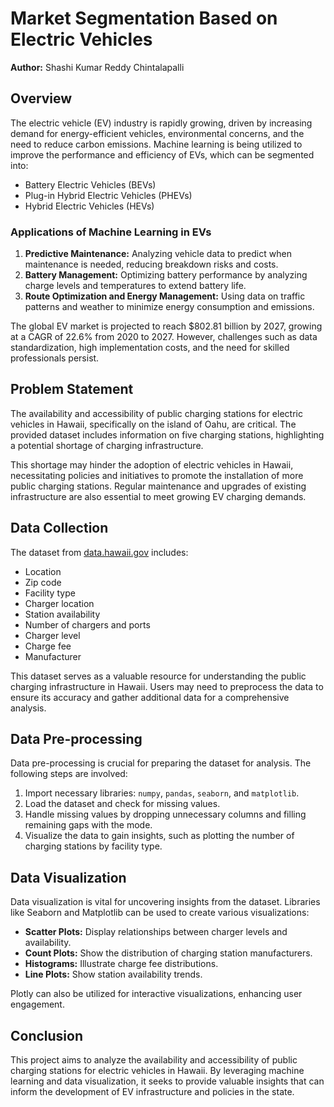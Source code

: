 # Market Segmentation Based on Electric Vehicles

**Author:** Shashi Kumar Reddy Chintalapalli

## Overview

The electric vehicle (EV) industry is rapidly growing, driven by increasing demand for energy-efficient vehicles, environmental concerns, and the need to reduce carbon emissions. Machine learning is being utilized to improve the performance and efficiency of EVs, which can be segmented into:

- Battery Electric Vehicles (BEVs)
- Plug-in Hybrid Electric Vehicles (PHEVs)
- Hybrid Electric Vehicles (HEVs)

### Applications of Machine Learning in EVs

1. **Predictive Maintenance:** Analyzing vehicle data to predict when maintenance is needed, reducing breakdown risks and costs.
2. **Battery Management:** Optimizing battery performance by analyzing charge levels and temperatures to extend battery life.
3. **Route Optimization and Energy Management:** Using data on traffic patterns and weather to minimize energy consumption and emissions.

The global EV market is projected to reach $802.81 billion by 2027, growing at a CAGR of 22.6% from 2020 to 2027. However, challenges such as data standardization, high implementation costs, and the need for skilled professionals persist. 

## Problem Statement

The availability and accessibility of public charging stations for electric vehicles in Hawaii, specifically on the island of Oahu, are critical. The provided dataset includes information on five charging stations, highlighting a potential shortage of charging infrastructure. 

This shortage may hinder the adoption of electric vehicles in Hawaii, necessitating policies and initiatives to promote the installation of more public charging stations. Regular maintenance and upgrades of existing infrastructure are also essential to meet growing EV charging demands.

## Data Collection

The dataset from [data.hawaii.gov](https://data.hawaii.gov) includes:

- Location
- Zip code
- Facility type
- Charger location
- Station availability
- Number of chargers and ports
- Charger level
- Charge fee
- Manufacturer

This dataset serves as a valuable resource for understanding the public charging infrastructure in Hawaii. Users may need to preprocess the data to ensure its accuracy and gather additional data for a comprehensive analysis.

## Data Pre-processing

Data pre-processing is crucial for preparing the dataset for analysis. The following steps are involved:

1. Import necessary libraries: `numpy`, `pandas`, `seaborn`, and `matplotlib`.
2. Load the dataset and check for missing values.
3. Handle missing values by dropping unnecessary columns and filling remaining gaps with the mode.
4. Visualize the data to gain insights, such as plotting the number of charging stations by facility type.

## Data Visualization

Data visualization is vital for uncovering insights from the dataset. Libraries like Seaborn and Matplotlib can be used to create various visualizations:

- **Scatter Plots:** Display relationships between charger levels and availability.
- **Count Plots:** Show the distribution of charging station manufacturers.
- **Histograms:** Illustrate charge fee distributions.
- **Line Plots:** Show station availability trends.

Plotly can also be utilized for interactive visualizations, enhancing user engagement.

## Conclusion

This project aims to analyze the availability and accessibility of public charging stations for electric vehicles in Hawaii. By leveraging machine learning and data visualization, it seeks to provide valuable insights that can inform the development of EV infrastructure and policies in the state.

